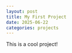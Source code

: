 ```yaml
---
layout: post
title: My First Project
date: 2025-06-22
categories: projects
---
```

This is a cool project!